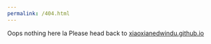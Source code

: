 ```yaml
---
permalink: /404.html
---
```

Oops nothing here la
Please head back to [xiaoxianedwindu.github.io](xiaoxianedwindu.github.io)
